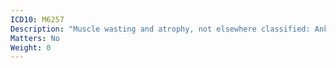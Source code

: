 ```yaml
---
ICD10: M6257
Description: "Muscle wasting and atrophy, not elsewhere classified: Ankle and foot"
Matters: No
Weight: 0
---
```

